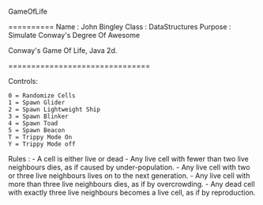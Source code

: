 GameOfLife

==========
Name : John Bingley 
Class : DataStructures
Purpose : Simulate Conway's Degree Of Awesome




Conway's Game Of Life, Java 2d. 

===============================

Controls:

	0 = Randomize Cells
	1 = Spawn Glider
	2 = Spawn Lightweight Ship
	3 = Spawn Blinker
	4 = Spawn Toad
	5 = Spawn Beacon
	T = Trippy Mode On
	Y = Trippy Mode off

Rules :
	- A cell is either live or dead
	- Any live cell with fewer than two live neighbours dies, as if caused by under-population.
        - Any live cell with two or three live neighbours lives on to the next generation.
        - Any live cell with more than three live neighbours dies, as if by overcrowding.
        - Any dead cell with exactly three live neighbours becomes a live cell, as if by reproduction.
